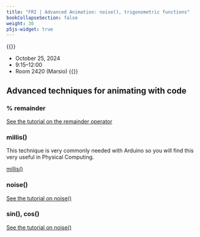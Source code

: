 ```yaml
---
title: "FRI | Advanced Animation: noise(), trigonometric functions"
bookCollapseSection: false
weight: 30
p5js-widget: true
---
```


{{<hint info>}}
- October 25, 2024
- 9:15–12:00
- Room 2420 (Marsio)
{{</hint>}}

## Advanced techniques for animating with code

### % remainder

[See the tutorial on the remainder operator](../../../tutorials/p5-js/remainder.md)

### millis()

This technique is very commonly needed with Arduino so you will find this very useful in Physical Computing.

[millis()](https://p5js.org/reference/#/p5/millis)

### noise()

[See the tutorial on noise()](../../../tutorials/p5-js/noise.md)

### sin(), cos()

[See the tutorial on noise()](../../../tutorials/p5-js/trigonometry.md)